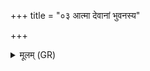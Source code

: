 +++
title = "०३ आत्मा देवानां भुवनस्य"

+++
<details><summary>मूलम् (GR)</summary>

आत्मा देवानां भुवनस्य गोपा  
यथावशं चरति देव एषः ।  
घोष इद् अस्य श्रूयते न रूपं  
तस्मै देवाय हविषा विधेम ॥ +++(K tasmai vātāya)+++
</details>